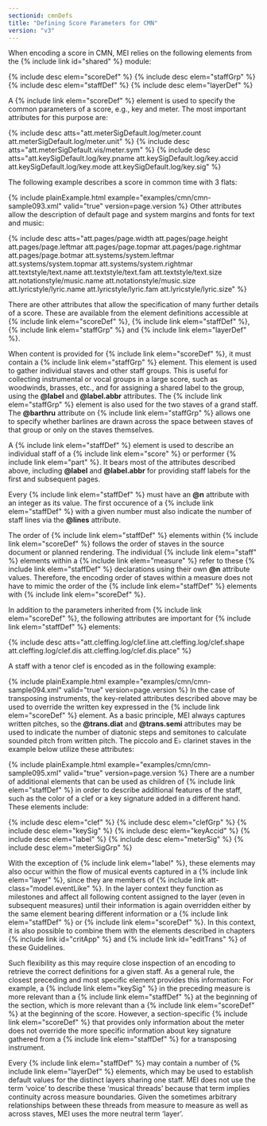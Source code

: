 ```yaml
---
sectionid: cmnDefs
title: "Defining Score Parameters for CMN"
version: "v3"
---
```


When encoding a score in CMN, MEI relies on the following elements from the {% include link id="shared" %} module:



{% include desc elem="scoreDef" %}
{% include desc elem="staffGrp" %}
{% include desc elem="staffDef" %}
{% include desc elem="layerDef" %}




A {% include link elem="scoreDef" %} element is used to specify the common parameters of a
score, e.g., key and meter. The most important attributes for this purpose are:



{% include desc atts="att.meterSigDefault.log/meter.count att.meterSigDefault.log/meter.unit" %}
{% include desc atts="att.meterSigDefault.vis/meter.sym" %}
{% include desc atts="att.keySigDefault.log/key.pname att.keySigDefault.log/key.accid att.keySigDefault.log/key.mode
att.keySigDefault.log/key.sig" %}




The following example describes a score in common time with 3 flats:

{% include plainExample.html example="examples/cmn/cmn-sample093.xml" valid="true" version=page.version %}
Other attributes allow the description of default page and system margins and fonts
for
text and music:



{% include desc atts="att.pages/page.width att.pages/page.height att.pages/page.leftmar att.pages/page.topmar
att.pages/page.rightmar att.pages/page.botmar att.systems/system.leftmar att.systems/system.topmar
att.systems/system.rightmar att.textstyle/text.name att.textstyle/text.fam att.textstyle/text.size
att.notationstyle/music.name att.notationstyle/music.size att.lyricstyle/lyric.name
att.lyricstyle/lyric.fam att.lyricstyle/lyric.size" %}




There are other attributes that allow the specification of many further details of
a score.
These are available from the element definitions accessible at {% include link elem="scoreDef" %}, {% include link elem="staffDef" %}, {% include link elem="staffGrp" %} and {% include link elem="layerDef" %}.

When content is provided for {% include link elem="scoreDef" %}, it must contain a {% include link elem="staffGrp" %} element. This element is used to gather individual staves and
other staff groups. This is useful for collecting instrumental or vocal groups in
a large
score, such as woodwinds, brasses, etc., and for assigning a shared label to the group,
using the **@label** and **@label.abbr** attributes. The {% include link elem="staffGrp" %} element is also used for the two staves of a grand staff. The
**@barthru** attribute on {% include link elem="staffGrp" %} allows one to specify
whether barlines are drawn across the space between staves of that group or only on
the
staves themselves.

A {% include link elem="staffDef" %} element is used to describe an individual staff of a {% include link elem="score" %} or performer {% include link elem="part" %}. It bears most of the
attributes described above, including **@label** and **@label.abbr** for
providing staff labels for the first and subsequent pages.

Every {% include link elem="staffDef" %} must have an **@n** attribute with an integer as
its value. The first occurence of a {% include link elem="staffDef" %} with a given number must
also indicate the number of staff lines via the **@lines** attribute.

The order of {% include link elem="staffDef" %} elements within {% include link elem="scoreDef" %}
follows the order of staves in the source document or planned rendering. The individual
{% include link elem="staff" %} elements within a {% include link elem="measure" %} refer to these {% include link elem="staffDef" %} declarations using their own **@n** attribute values.
Therefore, the encoding order of staves within a measure does not have to mimic the
order of
the {% include link elem="staffDef" %} elements with {% include link elem="scoreDef" %}.

In addition to the parameters inherited from {% include link elem="scoreDef" %}, the following
attributes are important for {% include link elem="staffDef" %} elements:



{% include desc atts="att.cleffing.log/clef.line att.cleffing.log/clef.shape att.cleffing.log/clef.dis att.cleffing.log/clef.dis.place" %}




A staff with a tenor clef is encoded as in the following example:

{% include plainExample.html example="examples/cmn/cmn-sample094.xml" valid="true" version=page.version %}
In the case of transposing instruments, the key-related attributes described above
may be
used to override the written key expressed in the {% include link elem="scoreDef" %} element. As
a basic principle, MEI always captures written pitches, so the **@trans.diat** and
**@trans.semi** attributes may be used to indicate the number of diatonic steps and
semitones to calculate sounded pitch from written pitch. The piccolo and E♭ clarinet
staves
in the example below utilize these attributes:

{% include plainExample.html example="examples/cmn/cmn-sample095.xml" valid="true" version=page.version %}
There are a number of additional elements that can be used as children of {% include link elem="staffDef" %} in order to describe additional features of the staff, such as the color of
a clef or a key signature added in a different hand. These elements include:



{% include desc elem="clef" %}
{% include desc elem="clefGrp" %}
{% include desc elem="keySig" %}
{% include desc elem="keyAccid" %}
{% include desc elem="label" %}
{% include desc elem="meterSig" %}
{% include desc elem="meterSigGrp" %}




With the exception of {% include link elem="label" %}, these elements may also occur within the
flow of musical events captured in a {% include link elem="layer" %}, since they are members of
{% include link att-class="model.eventLike" %}. In the layer context they function as
milestones and affect all following content assigned to the layer (even in subsequent
measures) until their information is again overridden either by the same element bearing
different information or a {% include link elem="staffDef" %} or {% include link elem="scoreDef" %}.
In this context, it is also possible to combine them with the elements described in
chapters
{% include link id="critApp" %} and {% include link id="editTrans" %} of these Guidelines.

Such flexibility as this may require close inspection of an encoding to retrieve the
correct definitions for a given staff. As a general rule, the closest preceding and
most
specific element provides this information: For example, a {% include link elem="keySig" %} in
the preceding measure is more relevant than a {% include link elem="staffDef" %} at the
beginning of the section, which is more relevant than a {% include link elem="scoreDef" %} at
the beginning of the score. However, a section-specific {% include link elem="scoreDef" %} that
provides only information about the meter does not override the more specific information
about key signature gathered from a {% include link elem="staffDef" %} for a transposing
instrument.

Every {% include link elem="staffDef" %} may contain a number of {% include link elem="layerDef" %}
elements, which may be used to establish default values for the distinct layers sharing
one
staff. MEI does not use the term ‘voice’ to describe these
‘musical threads’ because that term implies continuity across measure
boundaries. Given the sometimes arbitrary relationships between these threads from
measure
to measure as well as across staves, MEI uses the more neutral term
‘layer’.

